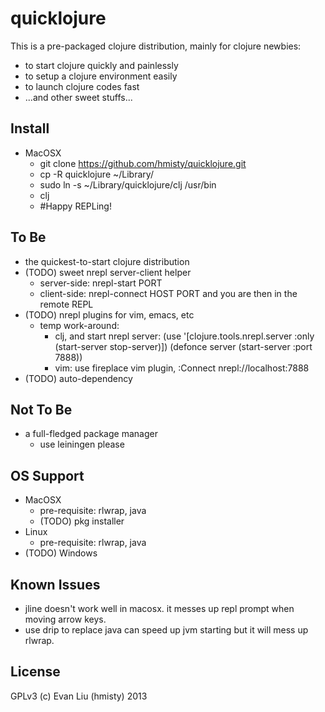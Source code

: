 # quicklojure

This is a pre-packaged clojure distribution, mainly for clojure newbies:
* to start clojure quickly and painlessly
* to setup a clojure environment easily
* to launch clojure codes fast
* ...and other sweet stuffs...

## Install
* MacOSX
  * git clone https://github.com/hmisty/quicklojure.git
  * cp -R quicklojure ~/Library/
  * sudo ln -s ~/Library/quicklojure/clj /usr/bin
  * clj 
  * #Happy REPLing!

## To Be
* the quickest-to-start clojure distribution
* (TODO) sweet nrepl server-client helper
  * server-side: nrepl-start PORT
  * client-side: nrepl-connect HOST PORT and you are then in the remote REPL
* (TODO) nrepl plugins for vim, emacs, etc
  * temp work-around:
    * clj, and start nrepl server: (use '[clojure.tools.nrepl.server :only (start-server stop-server)]) (defonce server (start-server :port 7888))
    * vim: use fireplace vim plugin, :Connect nrepl://localhost:7888
* (TODO) auto-dependency


## Not To Be
* a full-fledged package manager
  * use leiningen please


## OS Support
* MacOSX
  * pre-requisite: rlwrap, java
  * (TODO) pkg installer
* Linux
  * pre-requisite: rlwrap, java
* (TODO) Windows


## Known Issues
* jline doesn't work well in macosx. it messes up repl prompt when moving arrow keys.
* use drip to replace java can speed up jvm starting but it will mess up rlwrap.


## License
GPLv3 (c) Evan Liu (hmisty) 2013
